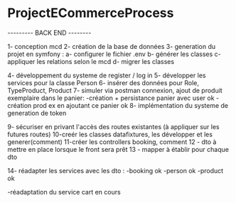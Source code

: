 # ProjectECommerceProcess

--------- BACK END --------

1- conception mcd
2- création de la base de données
3- generation du projet en symfony :
	a- configurer le fichier .env
	b- générer les classes
	c- appliquer les relations selon le mcd
	d- migrer les classes

4- développement du systeme de register / log in
5- développer les services pour la classe Person
6- insérer des données pour Role, TypeProduct, Product
7- simuler via postman connexion, ajout de produit exemplaire dans le panier:
   -création + persistance panier avec user ok
   -création prod ex en ajoutant ce panier ok
8- implémentation du systeme de generation de token

9- sécuriser en privant l'accès des routes existantes (à appliquer sur les futures routes)
10-creér les classes datafixtures, les développer et les generer(comment)
11-créer les controllers booking, comment
12 - dto à mettre en place lorsque le front sera prêt
13 - mapper à établir pour chaque dto




14- réadapter les services avec les dto :
-booking ok
-person ok
-product ok

-réadaptation du service cart en cours